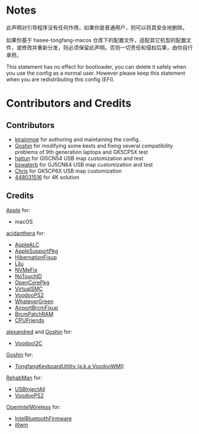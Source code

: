 # Notes

此声明对引导程序没有任何作用，如果你是普通用户，则可以将其安全地删除。

如果你基于 hasee-tongfang-macos 仓库下的配置文件，适配其它机型的配置文件，或修改并重新分发，则必须保留此声明。否则一切责任和侵权后果，由你自行承担。

This statement has no effect for bootloader, you can delete it safely when you use the config as a normal user. However please keep this statement when you are redistributing this config (EFI). 

# Contributors and Credits

## Contributors

- [kirainmoe](https://github.com/kirainmoe) for authoring and maintaining the config.
- [Goshin](https://github.com/Goshin) for modifying some kexts and fixing several compatibility problems of 9th generation laptops and GK5CP5X test
- [haitun](#) for GI5CN54 USB map customization and test
- [bswaterb](#) for GJ5CN64 USB map customization and test
- [Chris](#) for GK5CP6X USB map customization
- [448031516](https://github.com/448031516) for 4K solution


## Credits

[Apple](https://apple.com) for:

- macOS

[acidanthera](https://github.com/acidanthera) for:
- [AppleALC](https://github.com/acidanthera/AppleALC)
- [AppleSupportPkg](https://github.com/acidanthera/AppleSupportPkg)
- [HibernationFixup](https://github.com/acidanthera/HibernationFixup)
- [Lilu](https://github.com/acidanthera/Lilu)
- [NVMeFix](https://github.com/acidanthera/NVMeFix)
- [NoTouchID](https://github.com/acidanthera/NoTouchID)
- [OpenCorePkg](https://github.com/acidanthera/OpenCorePkg)
- [VirtualSMC](https://github.com/acidanthera/VirtualSMC)
- [VoodooPS2](https://github.com/acidanthera/VoodooPS2)
- [WhateverGreen](https://github.com/acidanthera/WhateverGreen)
- [AirportBrcmFixup](https://github.com/acidanthera/AirportBrcmFixup)
- [BrcmPatchRAM](https://github.com/acidanthera/BrcmPatchRAM)
- [CPUFriends](https://github.com/acidanthera/CPUFriends)

[alexandred](https://github.com/alexandred) and [Goshin](https://github.com/Goshin) for:

- [VoodooI2C](https://github.com/alexandred/VoodooI2C)

[Goshin](https://github.com/Goshin) for:

- [TongfangKeyboardUtility (a.k.a VoodooWMI)](https://github.com/Goshin/TongfangKeyboardUtility)

[RehabMan](https://github.com/RehabMan) for:

- [USBInjectAll](https://github.com/RehabMan/USBInjectAll)
- [VoodooPS2](https://github.com/RehabMan/VoodooPS2)

[OpenIntelWireless](https://github.com/OpenIntelWireless) for:

- [IntelBluetoothFirmware](https://github.com/OpenIntelWireless/IntelBluetoothFirmware)
- [itlwm](https://github.com/OpenIntelWireless/itlwm)
